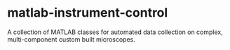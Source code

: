 # matlab-instrument-control
A collection of MATLAB classes for automated data collection on complex, multi-component custom built microscopes.


